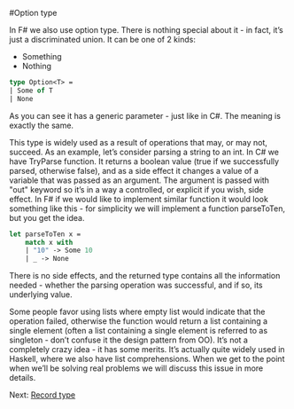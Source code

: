 #Option type

In F# we also use option type. There is nothing special about it - in fact, it’s just a discriminated union. It can be one of 2 kinds:

* Something 
* Nothing 

```fsharp
type Option<T> = 
| Some of T
| None
```

As you can see it has a generic parameter - just like in C#. The meaning is exactly the same. 

This type is widely used as a result of operations that may, or may not, succeed. As an example, let’s consider parsing a string to an int. In C# we have TryParse function. It returns a boolean value (true if we successfully parsed, otherwise false), and as a side effect it changes a value of a variable that was passed as an argument. The argument is passed with "out" keyword so it’s in a way a controlled, or explicit if you wish, side effect. In F# if we would like to implement similar function it would look something like this - for simplicity we will implement a function parseToTen, but you get the idea.

```fsharp
let parseToTen x =
    match x with
    | "10" -> Some 10
    | _ -> None
```

There is no side effects, and the returned type contains all the information needed - whether the parsing operation was successful, and if so, its underlying value.

Some people favor using lists where empty list would indicate that the operation failed, otherwise the function would return a list containing a single element (often a list containing a single element is referred to as singleton - don’t confuse it the design pattern from OO). It’s not a completely crazy idea - it has some merits. It’s actually quite widely used in Haskell, where we also have list comprehensions. When we get to the point when we’ll be solving real problems we will discuss this issue in more details. 

Next: [Record type](325_record_type.md)